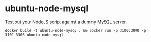 # ubuntu-node-mysql

Test out your NodeJS script against a dummy MySQL server.

```
docker build -t ubuntu-node-mysql . && docker run -p 3100:3000 -p 3101:3306 ubuntu-node-mysql
```
